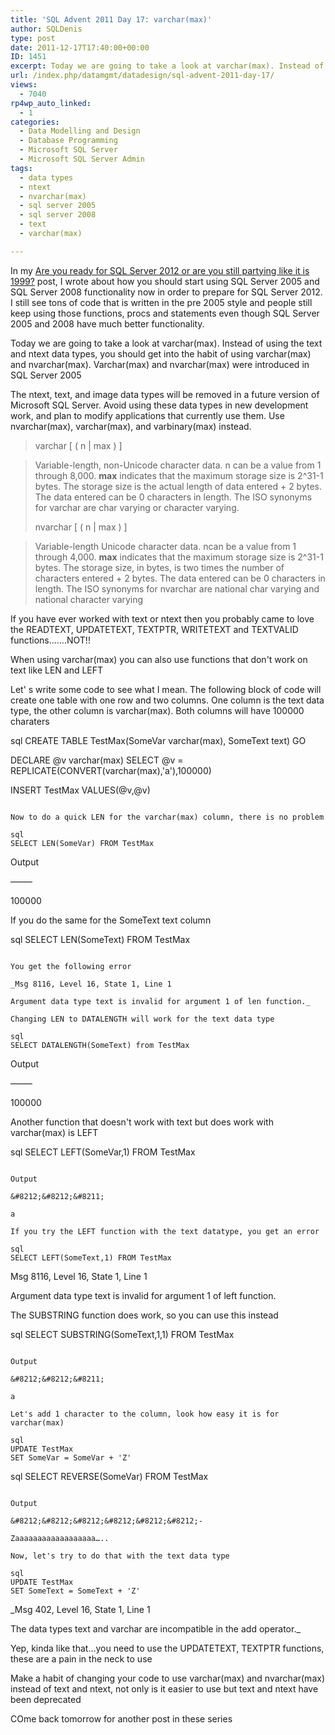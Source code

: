 ```yaml
---
title: 'SQL Advent 2011 Day 17: varchar(max)'
author: SQLDenis
type: post
date: 2011-12-17T17:40:00+00:00
ID: 1451
excerpt: Today we are going to take a look at varchar(max). Instead of using the text and ntext data types, you should get into the habit of using varchar(max) and nvarchar(max)
url: /index.php/datamgmt/datadesign/sql-advent-2011-day-17/
views:
  - 7040
rp4wp_auto_linked:
  - 1
categories:
  - Data Modelling and Design
  - Database Programming
  - Microsoft SQL Server
  - Microsoft SQL Server Admin
tags:
  - data types
  - ntext
  - nvarchar(max)
  - sql server 2005
  - sql server 2008
  - text
  - varchar(max)

---
```

In my [Are you ready for SQL Server 2012 or are you still partying like it is 1999?][1] post, I wrote about how you should start using SQL Server 2005 and SQL Server 2008 functionality now in order to prepare for SQL Server 2012. I still see tons of code that is written in the pre 2005 style and people still keep using those functions, procs and statements even though SQL Server 2005 and 2008 have much better functionality.

Today we are going to take a look at varchar(max). Instead of using the text and ntext data types, you should get into the habit of using varchar(max) and nvarchar(max). Varchar(max) and nvarchar(max) were introduced in SQL Server 2005

The ntext, text, and image data types will be removed in a future version of Microsoft SQL Server. Avoid using these data types in new development work, and plan to modify applications that currently use them. Use nvarchar(max), varchar(max), and varbinary(max) instead.

> varchar [ ( n | max ) ]
  
> Variable-length, non-Unicode character data. n can be a value from 1 through 8,000. **max** indicates that the maximum storage size is 2^31-1 bytes. The storage size is the actual length of data entered + 2 bytes. The data entered can be 0 characters in length. The ISO synonyms for varchar are char varying or character varying.
> 
> nvarchar [ ( n | max ) ]
  
> Variable-length Unicode character data. ncan be a value from 1 through 4,000. **max** indicates that the maximum storage size is 2^31-1 bytes. The storage size, in bytes, is two times the number of characters entered + 2 bytes. The data entered can be 0 characters in length. The ISO synonyms for nvarchar are national char varying and national character varying

If you have ever worked with text or ntext then you probably came to love the READTEXT, UPDATETEXT, TEXTPTR, WRITETEXT and TEXTVALID functions…….NOT!!

When using varchar(max) you can also use functions that don't work on text like LEN and LEFT

Let' s write some code to see what I mean. The following block of code will create one table with one row and two columns. One column is the text data type, the other column is varchar(max). Both columns will have 100000 charaters

sql
CREATE TABLE TestMax(SomeVar varchar(max), SomeText text)
GO

DECLARE @v varchar(max)
SELECT @v = REPLICATE(CONVERT(varchar(max),'a'),100000)

INSERT TestMax VALUES(@v,@v)
```

Now to do a quick LEN for the varchar(max) column, there is no problem

sql
SELECT LEN(SomeVar) FROM TestMax
```

Output
  
&#8212;&#8212;&#8211;
  
100000

If you do the same for the SomeText text column

sql
SELECT LEN(SomeText) FROM TestMax
```

You get the following error
  
_Msg 8116, Level 16, State 1, Line 1
  
Argument data type text is invalid for argument 1 of len function._

Changing LEN to DATALENGTH will work for the text data type

sql
SELECT DATALENGTH(SomeText) from TestMax
```

Output
  
&#8212;&#8212;&#8211;
  
100000

Another function that doesn't work with text but does work with varchar(max) is LEFT

sql
SELECT LEFT(SomeVar,1) FROM TestMax
```

Output
  
&#8212;&#8212;&#8211;
  
a

If you try the LEFT function with the text datatype, you get an error

sql
SELECT LEFT(SomeText,1) FROM TestMax
```

Msg 8116, Level 16, State 1, Line 1
  
Argument data type text is invalid for argument 1 of left function.

The SUBSTRING function does work, so you can use this instead

sql
SELECT SUBSTRING(SomeText,1,1) FROM TestMax
```

Output
  
&#8212;&#8212;&#8211;
  
a

Let's add 1 character to the column, look how easy it is for varchar(max)

sql
UPDATE TestMax
SET SomeVar = SomeVar + 'Z'
```

sql
SELECT REVERSE(SomeVar)
FROM TestMax
```

Output
  
&#8212;&#8212;&#8212;&#8212;&#8212;&#8212;-
  
Zaaaaaaaaaaaaaaaaaa…..

Now, let's try to do that with the text data type

sql
UPDATE TestMax
SET SomeText = SomeText + 'Z'
```

_Msg 402, Level 16, State 1, Line 1
  
The data types text and varchar are incompatible in the add operator._

Yep, kinda like that…you need to use the UPDATETEXT, TEXTPTR functions, these are a pain in the neck to use

Make a habit of changing your code to use varchar(max) and nvarchar(max) instead of text and ntext, not only is it easier to use but text and ntext have been deprecated

COme back tomorrow for another post in these series

 [1]: /index.php/DataMgmt/DataDesign/are-you-ready-for-sql